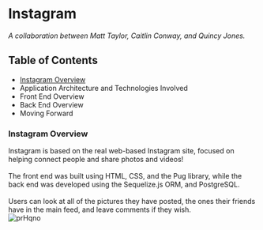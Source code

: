 # Instagram
*A collaboration between Matt Taylor, Caitlin Conway, and Quincy Jones.*
## Table of Contents 
- [Instagram Overview](#instagram-overview)
- Application Architecture and Technologies Involved
- Front End Overview
- Back End Overview
- Moving Forward
### Instagram Overview
Instagram is based on the real web-based Instagram site, focused on helping connect people and share photos and videos!
</br>
</br>
The front end was built using HTML, CSS, and the Pug library, while the back end was developed using the Sequelize.js ORM, and PostgreSQL.
</br>
</br>
Users can look at all of the pictures they have posted, the ones their friends have in the main feed, and leave comments if they wish.
</br>
![prHqno](https://i.makeagif.com/media/2-16-2021/prHqno.gif)


